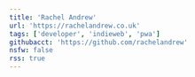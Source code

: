 ```yaml
---
title: 'Rachel Andrew'
url: 'https://rachelandrew.co.uk'
tags: ['developer', 'indieweb', 'pwa']
githubacct: 'https://github.com/rachelandrew'
nsfw: false
rss: true
---
```

